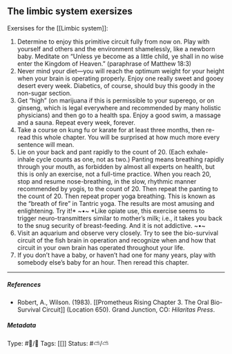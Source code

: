 ## The limbic system exersizes  # 

Exersises for the [[Limbic system]]:

 1. Determine to enjoy this primitive circuit fully from now on. Play with yourself and others and the environment shamelessly, like a newborn baby. Meditate on “Unless ye become as a little child, ye shall in no wise enter the Kingdom of Heaven.” (paraphrase of Matthew 18:3) 
 2. Never mind your diet—you will reach the optimum weight for your height when your brain is operating properly. Enjoy one really sweet and gooey desert every week. Diabetics, of course, should buy this goody in the non-sugar section. 
 3. Get “high” (on marijuana if this is permissible to your superego, or on ginseng, which is legal everywhere and recommended by many holistic physicians) and then go to a health spa. Enjoy a good swim, a massage and a sauna. Repeat every week, forever. 
 4. Take a course on kung fu or karate for at least three months, then re-read this whole chapter. You will be surprised at how much more every sentence will mean. 
 5. Lie on your back and pant rapidly to the count of 20. (Each exhale-inhale cycle counts as one, not as two.) Panting means breathing rapidly through your mouth, as forbidden by almost all experts on health, but this is only an exercise, not a full-time practice. When you reach 20, stop and resume nose-breathing, in the slow, rhythmic manner recommended by yogis, to the count of 20. Then repeat the panting to the count of 20. Then repeat proper yoga breathing. This is known as the “breath of fire” in Tantric yoga. The results are most amusing and enlightening. Try it!* ~•~ *Like opiate use, this exercise seems to trigger neuro-transmitters similar to mother’s milk; i.e., it takes you back to the snug security of breast-feeding. And it is not addictive. ~•~ 
 6. Visit an aquarium and observe very closely. Try to see the bio-survival circuit of the fish brain in operation and recognize when and how that circuit in your own brain has operated throughout your life. 
 7. If you don’t have a baby, or haven’t had one for many years, play with somebody else’s baby for an hour. Then reread this chapter.

___

##### References

- Robert, A., Wilson. (1983). [[Prometheus Rising Chapter 3. The Oral Bio-Survival Circuit]] (Location 650). Grand Junction, CO: _Hilaritas Press_.

##### Metadata

Type: #🔵/🔵 
Tags: [[]]
Status: #⛅️/⛅️ 